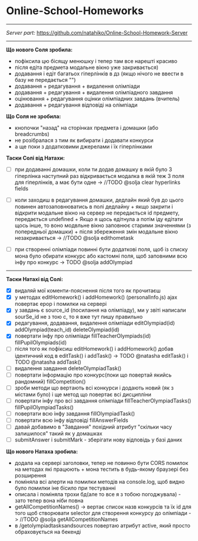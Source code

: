 # Online-School-Homeworks
---
*Server part:* https://github.com/natahiko/Online-School-Homework-Server

---

**Що нового Соля зробила:**
- пофіксила цю бісящу менюшку і тепер там все нарешті красиво
- після едіта предмета модальне вікно уже закривається)
- додавання і едіт багатьох гіперлінків в дз (якщо нічого не ввести в базу не передається "")
- додавання + редагування + видалення олімпіади
- додавання + редагування + видалення олімпіадного завдання
- оцінювання + редагування оцінки олімпіадних завдань (вчитель)
- додавання + редагування відповіді на олімпіади


**Що Соля не зробила:**
- кнопочки "назад" на сторінках предмета і домашки (або breadcrumbs)
- не розібралася з тим як вибирати і додавати конкурси
- а ще поки з додатковими джерелами і їх гіперлінками

**Таски Солі від Натахи:**
- [ ] при додаванні домашки, коли ти додав домашку в якій було 3 гіперлінка наступний раз відкривається модалка в якій теж 3 поля для гіперлінків, а має бути одне -> //TODO @solja clear hyperlinks fields

- [ ] коли заходиш в редагування домашки, дедлайн який був до цього повинен автозаповнюватись в полі дедлайну + якщо закрити і відкрити модальне вікно на сервер не передається id предмету, передається undefined + Якщо я щось едітнула а потім іду едітати щось інше, то воно модвльне вікно заповнює старими значеннями (з попередньої домашки) + після збереження змін модальне вікно незакривається -> //TODO @solja edithometask

- [ ] при створенні олімпіади повинні бути додаткові поля, щоб із списку мона було обирати конкурс або кастомні поля, щоб заповними всю інфу про конкурс -> TODO @solja addOlympiad


---

**Таски Натахі від Солі:**
- [x] видаляй мої коменти-пояснення після того як прочитаєш
- [x] у методах editHomework() i addHomework() (personalInfo.js) ajax повертає ерор і помилки на сервері
- [x] у завдань є source_id (посилання на олімпіаду), ми у звіті написали sourSe_id не з тою с, то я вже тут пишу правильно
- [x] редагування, додавання, видалення олімпіади editOlympiad(id) addOlympiad(teach_id) deleteOlympiad(id)
- [x] повертати інфу про олімпіади fillTeacherOlympiads(id) fillPupilOlympiads(id)
- [ ] після того як пофіксиш editHomework() i addHomework() добав ідентичний код в editTask() i addTask() -> TODO @natasha editTask()  i TODO @natasha addTask()
- [ ] видалення завдання deleteOlympiadTask()
- [ ] повертати інформацію про конкурс(поки що повертай якийсь рандомний) fillCompetition()
- [ ] зроби методи що вертають всі конкурси і додають новий (як з містами було) і ще метод що повертає всі дисципліни
- [ ] повертати інфу про всі завдання олімпіади fillTeacherOlympiadTasks() fillPupilOlympiadTasks()
- [ ] повертати всю інфу завдання fillOlympiadTask()
- [ ] повертати всю інфу відповіді fillAnswerFields
- [ ] давай добавимо в "Завдання" похідний атрибут "скільки часу залишилося" такий як у домашках
- [ ] submitAnswer i submitMark - зберігати нову відповідь у базі даних

**Що нового Натаха зробила:**
* додала на сервері заголовки, тепер не повинно бути CORS помилок на методах які працюють + мона тестить в будь-якому браузері без розширення
* поміняла всі алерти на помилки методів на console.log, щоб видно було помилки іне бісило при тестуванні
* описала і поміняла трохи бд(але то все я з тобою погоджувала) - зато тепер вона ніби повна
* getAllCompetitionNames() -> вертає список назв конкурсів та їх id для того щоб створювати selector для створення конкурсу до олімпіади -> //TODO @solja getAllCompetitionNames
* в /getolympiadtasksandsources повертаю атрибут active, який просто обраховується на бекенді
